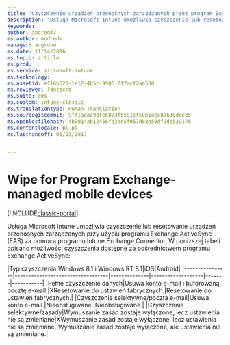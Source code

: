 ```yaml
---
title: "Czyszczenie urządzeń przenośnych zarządzanych przez program Exchange | Microsoft Docs"
description: "Usługa Microsoft Intune umożliwia czyszczenie lub resetowanie urządzeń przenośnych zarządzanych przy użyciu programu Exchange ActiveSync (EAS) za pomocą programu Intune Exchange Connector."
keywords: 
author: andredm7
ms.author: andredm
manager: angrobe
ms.date: 11/14/2016
ms.topic: article
ms.prod: 
ms.service: microsoft-intune
ms.technology: 
ms.assetid: e116b620-1e12-4b5c-9905-2f7acf2ae530
ms.reviewer: lancecra
ms.suite: ems
ms.custom: intune-classic
ms.translationtype: Human Translation
ms.sourcegitcommit: 9ff1adae93fe6873f5551cf58b1a2e89638dee85
ms.openlocfilehash: 4b0914ab12456fd3ad5f957d68a59df9de539176
ms.contentlocale: pl-pl
ms.lasthandoff: 05/23/2017


---
```



# <a name="wipe-for-exchange-managed-mobile-devices"></a>Wipe for Program Exchange-managed mobile devices

[!INCLUDE[classic-portal](../includes/classic-portal.md)]

Usługa Microsoft Intune umożliwia czyszczenie lub resetowanie urządzeń przenośnych zarządzanych przy użyciu programu Exchange ActiveSync (EAS) za pomocą programu Intune Exchange Connector. W poniższej tabeli opisano możliwości czyszczenia dostępne za pośrednictwem programu Exchange ActiveSync:

|Typ czyszczenia|Windows 8.1 i Windows RT 8.1|iOS|Android|
|----------------|----------------------------------|--------------|-------------------|-------|-----------|
|Pełne czyszczenie danych|Usuwa konto e-mail i buforowaną pocztę e-mail.|XResetowanie do ustawień fabrycznych.|Resetowanie do ustawień fabrycznych.|
|Czyszczenie selektywne/poczta e-mail|Usuwa konto e-mail.|Nieobsługiwane.|Nieobsługiwane.|
|Czyszczenie selektywne/zasady|Wymuszanie zasad zostaje wyłączone, lecz ustawienia nie są zmieniane|XWymuszanie zasad zostaje wyłączone, lecz ustawienia nie są zmieniane.|Wymuszanie zasad zostaje wyłączone, ale ustawienia nie są zmieniane.|


